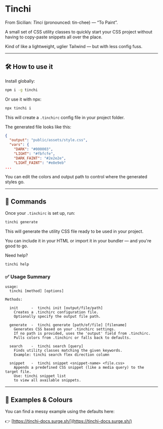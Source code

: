 # Tinchi

From Sicilian: _Tìnci_ (pronounced: tin-chee) — “To Paint”.

A small set of CSS utility classes to quickly start your CSS project without having to copy-paste snippets all over the place.

Kind of like a lightweight, uglier Tailwind — but with less config fuss.

---

## 🛠 How to use it

Install globally:

```bash
npm i -g tinchi
```

Or use it with npx:

```bash
npx tinchi i
```

This will create a `.tinchirc` config file in your project folder.

The generated file looks like this:

```json
{
  "output": "public/assets/style.css",
  "vars": {
    "DARK": "#000003",
    "LIGHT": "#fbfcfe",
    "DARK_FAINT": "#2e2e2e",
    "LIGHT_FAINT": "#e8e9eb"
...
```

You can edit the colors and output path to control where the generated styles go.

---

## 🚀 Commands

Once your `.tinchirc` is set up, run:

```bash
tinchi generate
```

This will generate the utility CSS file ready to be used in your project.

You can include it in your HTML or import it in your bundler — and you're good to go.

Need help?

```bash
tinchi help
```

### ✅ Usage Summary

```
usage:
  tinchi [method] [options]

Methods:

  init      -  tinchi init [output/file/path]
    Creates a .tinchirc configuration file.
    Optionally specify the output file path.

  generate  -  tinchi generate [path/of/file] [filename]
    Generates CSS based on your .tinchirc settings.
    If no path is provided, uses the 'output' field from .tinchirc.
    Pulls colors from .tinchirc or falls back to defaults.

  search    -  tinchi search [query]
    Finds utility classes matching the given keywords.
    Example: tinchi search flex direction column

  snippet   -  tinchi snippet <snippet-name> <file.css>
    Appends a predefined CSS snippet (like a media query) to the target file.
    Use: tinchi snippet list
    to view all available snippets.
```

---

## 🎨 Examples & Colours

You can find a messy example using the defaults here:

👉 [https://tinchi-docs.surge.sh/](https://tinchi-docs.surge.sh/)
